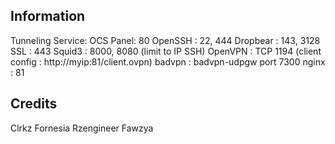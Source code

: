 ## Information
Tunneling Service:
OCS Panel: 80
OpenSSH : 22, 444
Dropbear : 143, 3128
SSL : 443
Squid3 : 8000, 8080 (limit to IP SSH)
OpenVPN : TCP 1194 (client config : http://myip:81/client.ovpn)
badvpn : badvpn-udpgw port 7300
nginx : 81
## Credits
Clrkz
Fornesia
Rzengineer
Fawzya
